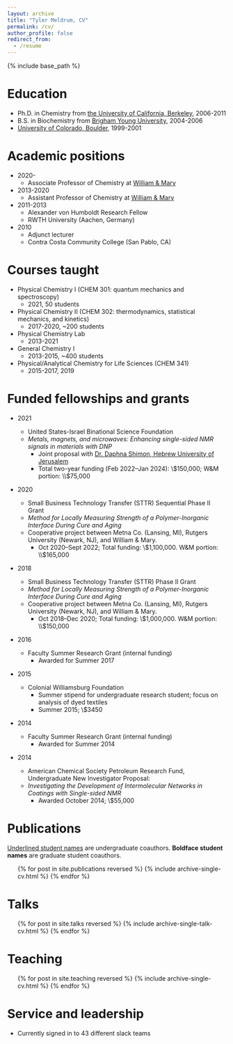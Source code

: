 ```yaml
---
layout: archive
title: "Tyler Meldrum, CV"
permalink: /cv/
author_profile: false
redirect_from:
  - /resume
---
```


{% include base_path %}

Education
======
* Ph.D. in Chemistry from [the University of California, Berkeley](http://www.berkeley.edu), 2006-2011
* B.S. in Biochemistry from [Brigham Young University](https://www.byu.edu), 2004-2006
* [University of Colorado, Boulder](https://www.colorado.edu), 1999-2001

Academic positions
======
* 2020-
  * Associate Professor of Chemistry at [William & Mary](https://www.wm.edu/as/chemistry/index.php)
* 2013-2020
  * Assistant Professor of Chemistry at [William & Mary](https://www.wm.edu/as/chemistry/index.php)
* 2011-2013
  * Alexander von Humboldt Research Fellow
  * RWTH University (Aachen, Germany)
* 2010
  - Adjunct lecturer
  - Contra Costa Community College (San Pablo, CA)

Courses taught
======
* Physical Chemistry I (CHEM 301: quantum mechanics and spectroscopy)
  - 2021, 50 students
* Physical Chemistry II (CHEM 302: thermodynamics, statistical mechanics, and kinetics)
  - 2017-2020, ~200 students
* Physical Chemistry Lab
  - 2013-2021
* General Chemistry I
  - 2013-2015, ~400 students
* Physical/Analytical Chemistry for Life Sciences (CHEM 341)
  - 2015-2017, 2019

Funded fellowships and grants
======
* 2021
  - United States-Israel Binational Science Foundation
  - *Metals, magnets, and microwaves: Enhancing single-sided NMR signals in materials with DNP*
	- Joint proposal with [Dr. Daphna Shimon, Hebrew University of Jerusalem](https://shimongroup.huji.ac.il)
	- Total two-year funding (Feb 2022–Jan 2024): \\$150,000; W&M portion: \\$75,000

* 2020
  - Small Business Technology Transfer (STTR) Sequential Phase II Grant
  - *Method for Locally Measuring Strength of a Polymer-Inorganic Interface During Cure and Aging*
  - Cooperative project between Metna Co. (Lansing, MI), Rutgers University (Newark, NJ), and William & Mary.
	- Oct 2020–Sept 2022; Total funding: \\$1,100,000. W&M portion: \\$165,000

* 2018
  - Small Business Technology Transfer (STTR) Phase II Grant
  - *Method for Locally Measuring Strength of a Polymer-Inorganic Interface During Cure and Aging*
  - Cooperative project between Metna Co. (Lansing, MI), Rutgers University (Newark, NJ), and William & Mary.
	- Oct 2018–Dec 2020; Total funding: \\$1,000,000. W&M portion: \\$150,000

* 2016
  - Faculty Summer Research Grant (internal funding)
	- Awarded for Summer 2017

* 2015
  - Colonial Williamsburg Foundation
	- Summer stipend for undergraduate research student; focus on analysis of dyed textiles
	- Summer 2015; \\$3450

* 2014
  - Faculty Summer Research Grant (internal funding)
	- Awarded for Summer 2014

* 2014
  - American Chemical Society Petroleum Research Fund, Undergraduate New Investigator Proposal:
  - *Investigating the Development of Intermolecular Networks in Coatings with Single-sided NMR*
	-	Awarded October 2014; \\$55,000

<!-- Grants
======
<ul>{% for post in site.grants reversed %}
  {% include archive-single-cv.html %}
{% endfor %}</ul> -->

Publications
======
<u>Underlined student names</u> are undergraduate coauthors.
<b>Boldface student names</b> are graduate student coauthors.

  <ul>{% for post in site.publications reversed %}
    {% include archive-single-cv.html %}
  {% endfor %}</ul>

Talks
======
  <ul>{% for post in site.talks reversed %}
    {% include archive-single-talk-cv.html %}
  {% endfor %}</ul>

Teaching
======
  <ul>{% for post in site.teaching reversed %}
    {% include archive-single-cv.html %}
  {% endfor %}</ul>

Service and leadership
======
* Currently signed in to 43 different slack teams
